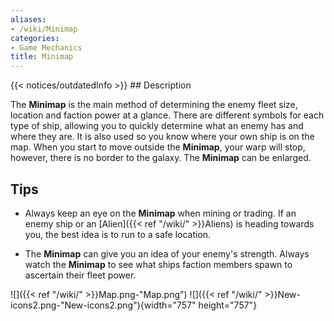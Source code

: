 ```yaml
---
aliases:
- /wiki/Minimap
categories:
- Game Mechanics
title: Minimap
---
```


{{< notices/outdatedInfo >}} ## Description

The **Minimap** is the main method of determining the enemy fleet size, location and faction power at a glance. There are different symbols for each type of ship, allowing you to quickly determine what an enemy has and where they are. It is also used so you know where your own ship is on the map. When you start to move outside the **Minimap**, your warp will stop, however, there is no border to the galaxy. The **Minimap** can be enlarged.

## Tips

- Always keep an eye on the **Minimap** when mining or trading. If an enemy ship or an [Alien]({{< ref "/wiki/" >}}Aliens) is heading towards you, the best idea is to run to a safe location.

<!-- -->

- The **Minimap** can give you an idea of your enemy's strength. Always watch the **Minimap** to see what ships faction members spawn to ascertain their fleet power.

![]({{< ref "/wiki/" >}}Map.png-"Map.png") ![]({{< ref "/wiki/" >}}New-icons2.png-"New-icons2.png"){width="757" height="757"}